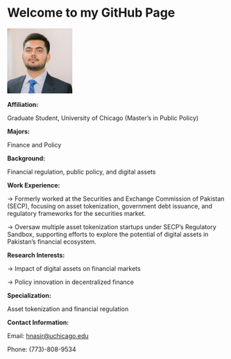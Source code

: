 # Welcome to my GitHub Page


 
![Display Picture](Display%20Picture-2.jpg)  



**Affiliation:**


Graduate Student, University of Chicago (Master’s in Public Policy)


**Majors:** 


Finance and Policy


**Background:** 


Financial regulation, public policy, and digital assets


**Work Experience:**


&rarr; Formerly worked at the Securities and Exchange Commission of Pakistan (SECP), focusing on asset tokenization, government debt issuance, and regulatory frameworks for the securities market.


&rarr; Oversaw multiple asset tokenization startups under SECP’s Regulatory Sandbox, supporting efforts to explore the potential of digital assets in Pakistan’s financial ecosystem.


**Research Interests:**


&rarr; Impact of digital assets on financial markets


&rarr; Policy innovation in decentralized finance


**Specialization:** 


Asset tokenization and financial regulation


**Contact Information:**
	

Email: hnasir@uchicago.edu


Phone: (773)-808-9534
